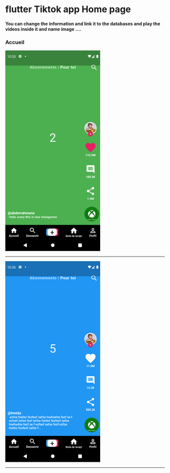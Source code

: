  <h1> flutter Tiktok app Home page </h1> 
<h4> You can change the information and link it to the databases and play the videos inside it and name image ....</h4>

<h3>Accueil</h3>

<img src="https://github.com/abenkoula71/Flutter-tiktok-app--homepage/blob/main/Screenshot_1633775733.png" width="300" /> 
<hr>
<img src="https://github.com/abenkoula71/Flutter-tiktok-app--homepage/blob/main/Screenshot_1633775801.png" width="300" />
<hr>
